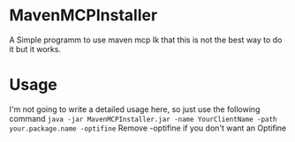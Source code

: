 # MavenMCPInstaller
A Simple programm to use maven mcp
Ik that this is not the best way to do it but it works.

# Usage
I'm not going to write a detailed usage here, so just use the following command
`java -jar MavenMCPInstaller.jar -name YourClientName -path your.package.name -optifine`
Remove -optifine if you don't want an Optifine
